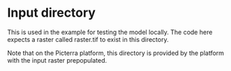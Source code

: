 # Input directory

This is used in the example for testing the model locally. The code here expects a raster called
raster.tif to exist in this directory.

Note that on the Picterra platform, this directory is provided by the platform with the input raster
prepopulated.
